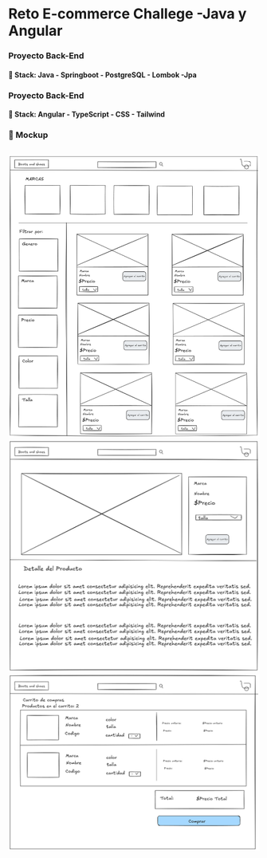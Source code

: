# Reto E-commerce Challege -Java y Angular

### Proyecto Back-End

#### 🔧 Stack: Java - Springboot - PostgreSQL - Lombok -Jpa

### Proyecto Back-End

#### 🔧 Stack: Angular - TypeScript - CSS - Tailwind

### 🎉 Mockup

## ![alt text](resources/catalogo.png) ![alt text](resources/detalle_producto.png) ![alt text](resources/carrito_compra.png)
